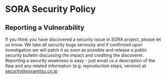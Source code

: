 # SORA Security Policy

## Reporting a Vulnerability

If you think you have discovered a security issue in SORA project, please let us know. We take all security bugs seriously and if confirmed upon investigation we will patch it as soon as possible and release a public security bulletin discussing the impact and crediting the discoverer. Reporting a security weakness is easy - just email us a description of the flaw and any related information (e.g. reproduction steps, version) at security@soramitsu.co.jp
